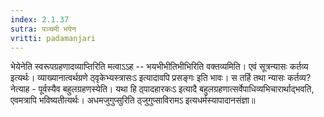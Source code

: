 ```yaml
---
index: 2.1.37
sutra: पञ्चमी भयेन
vritti: padamanjari
---
```


  भेयेनेति स्वरूपग्रहणादव्याप्तिरिति मत्वाऽऽह -- भयभीभीतिभीभिरिति वक्तव्यमिति। एवं सूत्रन्यासः कर्तव्य इत्यर्थः। व्याख्यानात्वर्थग्रणे ठ्वृकेभ्यस्त्रासःऽ इत्यादावपि प्रसङ्गः इति भावः। स तर्हि तथा न्यासः कर्तव्य? नेत्याह - पूर्वस्यैव बहुलग्रहणस्येति। यथा हि ठ्पादहारकःऽ इत्यादै बहुलग्रहणात्सर्वेपाधिव्यभिचारार्थाद्भवति, एवमत्रापि भविष्यतीत्यर्थः। अधमजुगुप्सुरिति ठ्जुगुप्साविरामऽ इत्यधर्मस्यापादानसंज्ञा॥